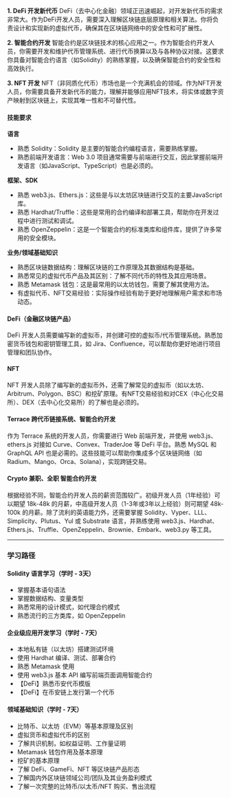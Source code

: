 **1. DeFi 开发新代币**
DeFi（去中心化金融）领域正迅速崛起，对开发新代币的需求非常大。作为DeFi开发人员，需要深入理解区块链底层原理和相关算法。你将负责设计和实现新的虚拟代币，确保其在区块链网络中的安全性和可扩展性。

**2. 智能合约开发**
智能合约是区块链技术的核心应用之一。作为智能合约开发人员，你需要开发和维护代币管理系统、进行代币换算以及与各种协议对接。这要求你具备对智能合约语言（如Solidity）的熟练掌握，以及确保智能合约的安全性和高效执行。

**3. NFT 开发**
NFT（非同质化代币）市场也是一个充满机会的领域。作为NFT开发人员，你需要具备开发新代币的能力，理解并能够应用NFT技术，将实体或数字资产映射到区块链上，实现其唯一性和不可替代性。

#### 技能要求

**语言**
- 熟悉 Solidity：Solidity 是主要的智能合约编程语言，需要熟练掌握。
- 熟悉前端开发语言：Web 3.0 项目通常需要与前端进行交互，因此掌握前端开发语言（如JavaScript、TypeScript）也是必须的。

**框架、SDK**
- 熟悉 web3.js、Ethers.js：这些是与以太坊区块链进行交互的主要JavaScript库。
- 熟悉 Hardhat/Truffle：这些是常用的合约编译和部署工具，帮助你在开发过程中进行测试和调试。
- 熟悉 OpenZeppelin：这是一个智能合约的标准类库和组件库，提供了许多常用的安全模块。

**业务/领域基础知识**
- 熟悉区块链数据结构：理解区块链的工作原理及其数据结构是基础。
- 熟悉常见的虚拟代币产品及其区别：了解不同代币的特性及其应用场景。
- 熟悉 Metamask 钱包：这是最常用的以太坊钱包，需要了解其使用方法。
- 有虚拟代币、NFT交易经验：实际操作经验有助于更好地理解用户需求和市场动态。

#### DeFi（金融区块链产品）

DeFi 开发人员需要编写新的虚拟币，并创建可控的虚拟币/代币管理系统。熟悉加密货币钱包和密钥管理工具，如 Jira、Confluence，可以帮助你更好地进行项目管理和团队协作。

#### NFT

NFT 开发人员除了编写新的虚拟币外，还需了解常见的虚拟币（如以太坊、Arbitrum、Polygon、BSC）和挖矿原理。有NFT交易经验和对CEX（中心化交易所）、DEX（去中心化交易所）的了解也是必须的。

#### Terrace 跨代币链接系统、智能合约开发

作为 Terrace 系统的开发人员，你需要进行 Web 前端开发，并使用 web3.js、ethers.js 对接如 Curve、Convex、TraderJoe 等 DeFi 平台。熟悉 MySQL 和 GraphQL API 也是必需的。这些技能可以帮助你集成多个区块链网络（如 Radium、Mango、Orca、Solana），实现跨链交易。

#### Crypto 兼职、全职 智能合约开发

根据经验不同，智能合约开发人员的薪资范围较广。初级开发人员（1年经验）可以期望 18k-48k 的月薪，中高级开发人员（1-3年或3年以上经验）则可期望 48k-100k 的月薪。除了流利的英语能力外，还需要掌握 Solidity、Vyper、LLL、Simplicity、Plutus、Yul 或 Substrate 语言，并熟练使用 web3.js、Hardhat、Ethers.js、Truffle、OpenZeppelin、Brownie、Embark、web3.py 等工具。

---

### 学习路径

#### Solidity 语言学习（学时 - 3天）
- 掌握基本语句语法
- 掌握数据结构、变量类型
- 熟悉常用的设计模式，如代理合约模式
- 熟悉流行的三方类库，如 OpenZeppelin

#### 企业级应用开发学习（学时 - 7天）
- 本地私有链（以太坊）搭建测试环境
- 使用 Hardhat 编译、测试、部署合约
- 熟悉 Metamask 使用
- 使用 web3.js 基本 API 编写前端页面调用智能合约
- 【DeFi】熟悉币安代币模版
- 【DeFi】在币安链上发行第一个代币

#### 领域基础知识（学时 - 7天）
- 比特币、以太坊（EVM）等基本原理及区别
- 虚拟货币和虚拟代币的区别
- 了解共识机制，如权益证明、工作量证明
- Metamask 钱包作用及基本原理
- 挖矿的基本原理
- 了解 DeFi、GameFi、NFT 等区块链产品形态
- 了解国内外区块链领域公司/团队及其业务盈利模式
- 了解一次完整的比特币/以太币/NFT 购买、售出流程
